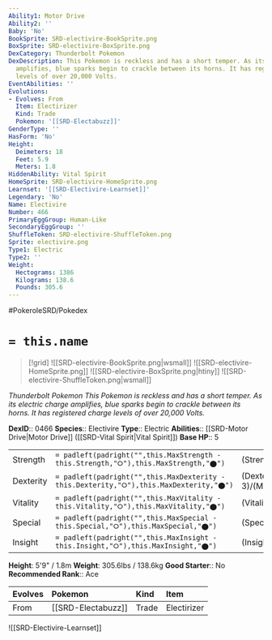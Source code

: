 ```yaml
---
Ability1: Motor Drive
Ability2: ''
Baby: 'No'
BookSprite: SRD-electivire-BookSprite.png
BoxSprite: SRD-electivire-BoxSprite.png
DexCategory: Thunderbolt Pokemon
DexDescription: This Pokemon is reckless and has a short temper. As its electric charge
  amplifies, blue sparks begin to crackle between its horns. It has registered charge
  levels of over 20,000 Volts.
EventAbilities: ''
Evolutions:
- Evolves: From
  Item: Electirizer
  Kind: Trade
  Pokemon: '[[SRD-Electabuzz]]'
GenderType: ''
HasForm: 'No'
Height:
  Deimeters: 18
  Feet: 5.9
  Meters: 1.8
HiddenAbility: Vital Spirit
HomeSprite: SRD-electivire-HomeSprite.png
Learnset: '[[SRD-Electivire-Learnset]]'
Legendary: 'No'
Name: Electivire
Number: 466
PrimaryEggGroup: Human-Like
SecondaryEggGroup: ''
ShuffleToken: SRD-electivire-ShuffleToken.png
Sprite: electivire.png
Type1: Electric
Type2: ''
Weight:
  Hectograms: 1386
  Kilograms: 138.6
  Pounds: 305.6
---
```


#PokeroleSRD/Pokedex

# `= this.name`

> [!grid]
> ![[SRD-electivire-BookSprite.png|wsmall]]
> ![[SRD-electivire-HomeSprite.png]]
> ![[SRD-electivire-BoxSprite.png|htiny]]
> ![[SRD-electivire-ShuffleToken.png|wsmall]]


*Thunderbolt Pokemon*
*This Pokemon is reckless and has a short temper. As its electric charge amplifies, blue sparks begin to crackle between its horns. It has registered charge levels of over 20,000 Volts.*

**DexID**:: 0466
**Species**:: Electivire
**Type**:: Electric
**Abilities**:: [[SRD-Motor Drive|Motor Drive]] ([[SRD-Vital Spirit|Vital Spirit]])
**Base HP**:: 5

|           |                                                                                        |                                          |
| --------- | -------------------------------------------------------------------------------------- | ---------------------------------------- |
| Strength  | `= padleft(padright("",this.MaxStrength - this.Strength,"⭘"),this.MaxStrength,"⬤")`    | (Strength::3)/(MaxStrength::7)   |
| Dexterity | `= padleft(padright("",this.MaxDexterity - this.Dexterity,"⭘"),this.MaxDexterity,"⬤")` | (Dexterity:: 3)/(MaxDexterity::6) |
| Vitality  | `= padleft(padright("",this.MaxVitality - this.Vitality,"⭘"),this.MaxVitality,"⬤")`    | (Vitality::2)/(MaxVitality::4)   |
| Special   | `= padleft(padright("",this.MaxSpecial - this.Special,"⭘"),this.MaxSpecial,"⬤")`       | (Special::3)/(MaxSpecial::6)     |
| Insight   | `= padleft(padright("",this.MaxInsight - this.Insight,"⭘"),this.MaxInsight,"⬤")`       | (Insight::2)/(MaxInsight::5)     |

**Height**: 5'9" / 1.8m
**Weight**: 305.6lbs / 138.6kg
**Good Starter**:: No
**Recommended Rank**:: Ace

| Evolves   | Pokemon            | Kind   | Item        |
|:----------|:-------------------|:-------|:------------|
| From      | [[SRD-Electabuzz]] | Trade  | Electirizer |

![[SRD-Electivire-Learnset]]